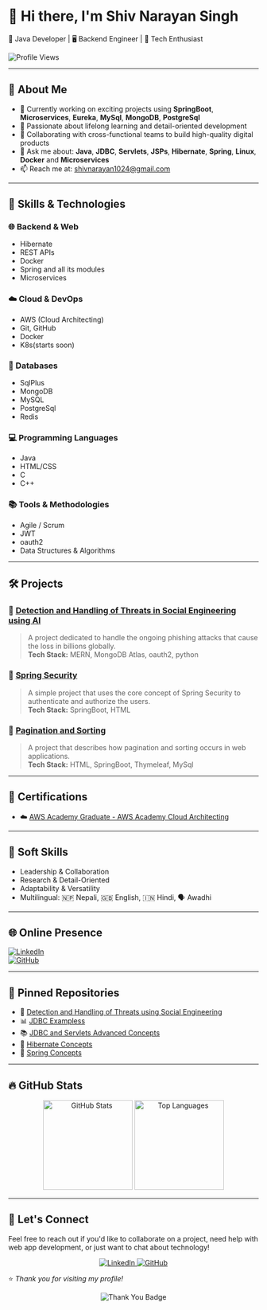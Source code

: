 # 👋 Hi there, I'm Shiv Narayan Singh  
🔧 Java Developer | 🖥 Backend Engineer | 🤖 Tech Enthusiast  

![Profile Views](https://komarev.com/ghpvc/?username=jeevankoiri10&color=blueviolet)

---

## 🌟 About Me

- 🔭 Currently working on exciting projects using **SpringBoot**, **Microservices**, **Eureka**, **MySql**, **MongoDB**, **PostgreSql**  
- 🌱 Passionate about lifelong learning and detail-oriented development  
- 🤝 Collaborating with cross-functional teams to build high-quality digital products  
- 💬 Ask me about: **Java**, **JDBC**, **Servlets**, **JSPs**, **Hibernate**, **Spring**, **Linux**, **Docker** and **Microservices**  
- 📫 Reach me at: [shivnarayan1024@gmail.com](mailto:shivnarayan1024@gmail.com)

---

## 🚀 Skills & Technologies

### 🌐 Backend & Web
- Hibernate
- REST APIs
- Docker
- Spring and all its modules
- Microservices

### ☁️ Cloud & DevOps
- AWS (Cloud Architecting)
- Git, GitHub
- Docker
- K8s(starts soon)

### 💾 Databases
- SqlPlus
- MongoDB
- MySQL
- PostgreSql
- Redis

### 💻 Programming Languages
- Java
- HTML/CSS
- C
- C++

### 📚 Tools & Methodologies
- Agile / Scrum
- JWT
- oauth2
- Data Structures & Algorithms
---

## 🛠 Projects

### 📘 [Detection and Handling of Threats in Social Engineering using AI](https://github.com/Shiv-Super-Hero/Detection-And-Handling-of-Threats-in-Social-Engineering-Using-AI)  
> A project dedicated to handle the ongoing phishing attacks that cause the loss in billions globally.  
**Tech Stack:** MERN, MongoDB Atlas, oauth2, python

### 🌾 [Spring Security](https://github.com/Shiv-Super-Hero/Spring-Security)  
> A simple project that uses the core concept of Spring Security to authenticate and authorize the users.  
**Tech Stack:** SpringBoot, HTML

### 📍 [Pagination and Sorting](https://github.com/Shiv-Super-Hero/Pagination-and-Sorting-Example)  
> A project that describes how pagination and sorting occurs in web applications.  
**Tech Stack:** HTML, SpringBoot, Thymeleaf, MySql

---

## 📜 Certifications

- ☁️ [AWS Academy Graduate - AWS Academy Cloud Architecting](https://www.credly.com/badges/f2202e55-091f-4ef9-962f-7cc00f691668)
---

## 💼 Soft Skills

- Leadership & Collaboration  
- Research & Detail-Oriented  
- Adaptability & Versatility  
- Multilingual: 🇳🇵 Nepali, 🇬🇧 English, 🇮🇳 Hindi, 🗣 Awadhi
---

## 🌐 Online Presence

[![LinkedIn](https://img.shields.io/badge/LinkedIn-blue?logo=linkedin)](https://www.linkedin.com/in/shiv-narayan-singh-b02603322/)  
[![GitHub](https://img.shields.io/badge/GitHub-000?logo=github)](https://github.com/Shiv-Super-Hero)  

---

## 📌 Pinned Repositories

- 🔧 [Detection and Handling of Threats using Social Engineering](https://github.com/Shiv-Super-Hero/Detection-And-Handling-of-Threats-in-Social-Engineering-Using-AI)  
- 📊 [JDBC Exampless](https://github.com/Shiv-Super-Hero/Jdbc-Examples)  
- 📚 [JDBC and Servlets Advanced Concepts](https://github.com/Shiv-Super-Hero/Jdbc_adv)  
- 📝 [Hibernate Concepts](https://github.com/Shiv-Super-Hero/Hibernate)
- 📝 [Spring Concepts](https://github.com/Shiv-Super-Hero/Spring)
---

## 🔥 GitHub Stats

<p align="center">
  <img src="https://github-readme-stats.vercel.app/api?username=Shiv-Super-Hero&show_icons=true&theme=tokyonight" alt="GitHub Stats" height="180"/>
  <img src="https://github-readme-stats.vercel.app/api/top-langs/?username=Shiv-Super-Hero&layout=compact&theme=tokyonight" alt="Top Languages" height="180"/>
</p>

---

## 🤝 Let's Connect

Feel free to reach out if you'd like to collaborate on a project, need help with web app development, or just want to chat about technology!

<p align="center">
  <a href="https://www.linkedin.com/in/shiv-narayan-singh-b02603322/" target="_blank">
    <img src="https://img.shields.io/badge/LinkedIn-0077B5?style=for-the-badge&logo=linkedin&logoColor=white" alt="LinkedIn"/>
  </a>
  <a href="https://github.com/Shiv-Super-Hero" target="_blank">
    <img src="https://img.shields.io/badge/GitHub-100000?style=for-the-badge&logo=github&logoColor=white" alt="GitHub"/>
  </a>
</p>

⭐️ *Thank you for visiting my profile!*
<p align="center">
  <img src="https://img.shields.io/badge/Thank%20You%20for%20Visiting-💖-pink?style=for-the-badge" alt="Thank You Badge"/>
</p>
